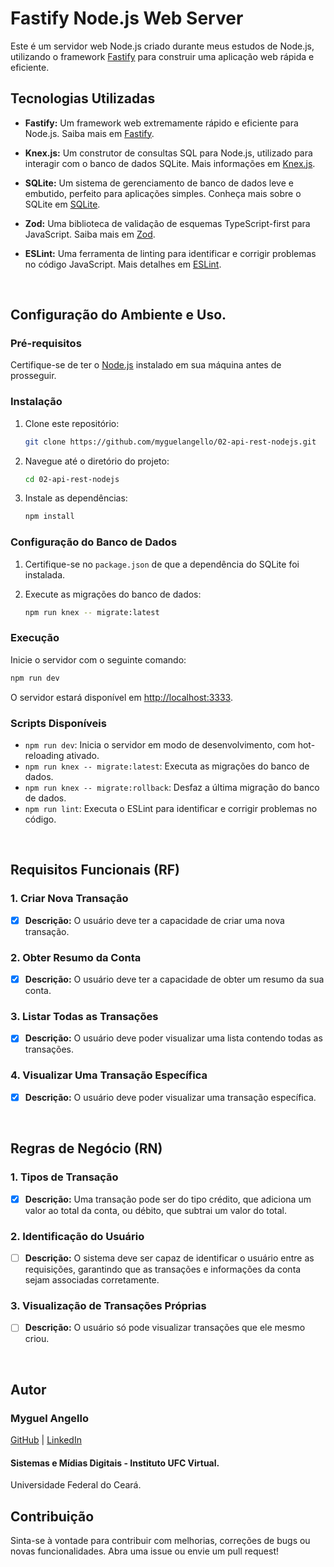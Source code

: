 # Fastify Node.js Web Server

Este é um servidor web Node.js criado durante meus estudos de Node.js, utilizando o framework [Fastify](https://www.fastify.io/) para construir uma aplicação web rápida e eficiente.
<br>

## Tecnologias Utilizadas

- **Fastify:** Um framework web extremamente rápido e eficiente para Node.js. Saiba mais em [Fastify](https://www.fastify.io/).

- **Knex.js:** Um construtor de consultas SQL para Node.js, utilizado para interagir com o banco de dados SQLite. Mais informações em [Knex.js](http://knexjs.org/).

- **SQLite:** Um sistema de gerenciamento de banco de dados leve e embutido, perfeito para aplicações simples. Conheça mais sobre o SQLite em [SQLite](https://www.sqlite.org/index.html).

- **Zod:** Uma biblioteca de validação de esquemas TypeScript-first para JavaScript. Saiba mais em [Zod](https://github.com/colinhacks/zod).

- **ESLint:** Uma ferramenta de linting para identificar e corrigir problemas no código JavaScript. Mais detalhes em [ESLint](https://eslint.org/).

<br>

## Configuração do Ambiente e Uso.

### Pré-requisitos
Certifique-se de ter o [Node.js](https://nodejs.org/) instalado em sua máquina antes de prosseguir.

### Instalação

1. Clone este repositório:

   ```bash
   git clone https://github.com/myguelangello/02-api-rest-nodejs.git
   ```

2. Navegue até o diretório do projeto:

   ```bash
   cd 02-api-rest-nodejs
   ```

3. Instale as dependências:

   ```bash
   npm install
   ```

### Configuração do Banco de Dados

1. Certifique-se no `package.json` de que a dependência do SQLite foi instalada.

2. Execute as migrações do banco de dados:

   ```bash
   npm run knex -- migrate:latest
   ```

### Execução

Inicie o servidor com o seguinte comando:

```bash
npm run dev
```

O servidor estará disponível em [http://localhost:3333](http://localhost:3333).

### Scripts Disponíveis

- `npm run dev`: Inicia o servidor em modo de desenvolvimento, com hot-reloading ativado.
- `npm run knex -- migrate:latest`: Executa as migrações do banco de dados.
- `npm run knex -- migrate:rollback`: Desfaz a última migração do banco de dados.
- `npm run lint`: Executa o ESLint para identificar e corrigir problemas no código.

<br>

## Requisitos Funcionais (RF)

### 1. Criar Nova Transação

- [X] **Descrição:** O usuário deve ter a capacidade de criar uma nova transação.

### 2. Obter Resumo da Conta

- [X] **Descrição:** O usuário deve ter a capacidade de obter um resumo da sua conta.

### 3. Listar Todas as Transações

- [X] **Descrição:** O usuário deve poder visualizar uma lista contendo todas as transações.

### 4. Visualizar Uma Transação Específica

- [X] **Descrição:** O usuário deve poder visualizar uma transação específica.

<br>

## Regras de Negócio (RN)

### 1. Tipos de Transação

- [X] **Descrição:** Uma transação pode ser do tipo crédito, que adiciona um valor ao total da conta, ou débito, que subtrai um valor do total.

### 2. Identificação do Usuário

- [  ] **Descrição:** O sistema deve ser capaz de identificar o usuário entre as requisições, garantindo que as transações e informações da conta sejam associadas corretamente.

### 3. Visualização de Transações Próprias

- [  ] **Descrição:** O usuário só pode visualizar transações que ele mesmo criou.
<!-- 
## Requisitos Não Funcionais (RNF)

### 1. Desempenho

- **Descrição:** O sistema deve ser otimizado para garantir um desempenho rápido e eficiente, mesmo com um grande volume de transações.

### 2. Segurança

- **Descrição:** As informações do usuário e transações devem ser tratadas com segurança. Utilize práticas recomendadas para proteger dados sensíveis.

### 3. Escalabilidade

- **Descrição:** O sistema deve ser escalável, capaz de lidar com um aumento no número de usuários e transações sem comprometer o desempenho.

### 4. Documentação

- **Descrição:** A documentação do código, APIs e procedimentos de instalação/configuração deve ser clara e abrangente para facilitar a manutenção e colaboração.

### 5. Testes Automatizados

- **Descrição:** Implemente testes automatizados para garantir a confiabilidade e estabilidade do sistema ao longo do tempo.
 -->

<br>

## Autor

### Myguel Angello 
[GitHub](https://github.com/myguelangello) | [LinkedIn](https://www.linkedin.com/in/myguelangello/)
#### Sistemas e Mídias Digitais - Instituto UFC Virtual.
Universidade Federal do Ceará.


## Contribuição

Sinta-se à vontade para contribuir com melhorias, correções de bugs ou novas funcionalidades. Abra uma issue ou envie um pull request!
